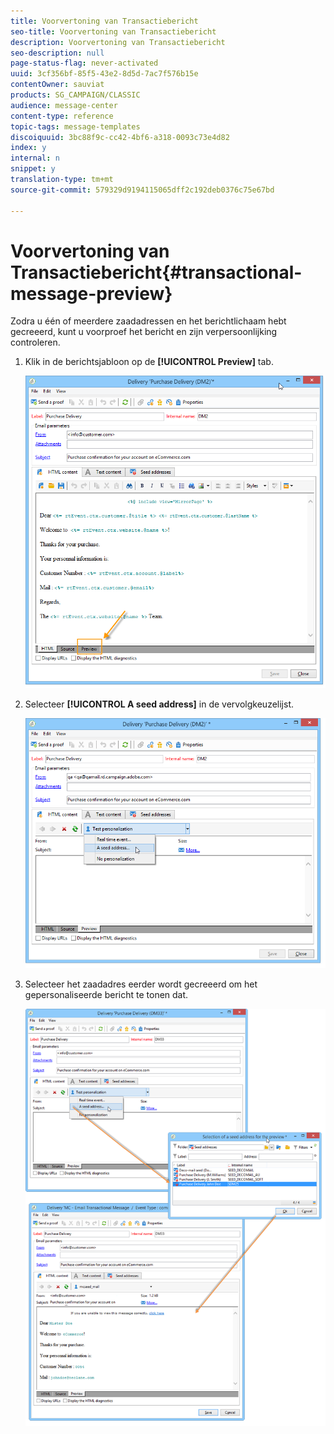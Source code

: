 ```yaml
---
title: Voorvertoning van Transactiebericht
seo-title: Voorvertoning van Transactiebericht
description: Voorvertoning van Transactiebericht
seo-description: null
page-status-flag: never-activated
uuid: 3cf356bf-85f5-43e2-8d5d-7ac7f576b15e
contentOwner: sauviat
products: SG_CAMPAIGN/CLASSIC
audience: message-center
content-type: reference
topic-tags: message-templates
discoiquuid: 3bc88f9c-cc42-4bf6-a318-0093c73e4d82
index: y
internal: n
snippet: y
translation-type: tm+mt
source-git-commit: 579329d9194115065dff2c192deb0376c75e67bd

---
```



# Voorvertoning van Transactiebericht{#transactional-message-preview}

Zodra u één of meerdere zaadadressen en het berichtlichaam hebt gecreeerd, kunt u voorproef het bericht en zijn verpersoonlijking controleren.

1. Klik in de berichtsjabloon op de **[!UICONTROL Preview]** tab.

   ![](assets/messagecenter_preview_001.png)

1. Selecteer **[!UICONTROL A seed address]** in de vervolgkeuzelijst.

   ![](assets/messagecenter_preview_002.png)

1. Selecteer het zaadadres eerder wordt gecreeerd om het gepersonaliseerde bericht te tonen dat.

   ![](assets/messagecenter_create_seedaddr_009.png)

